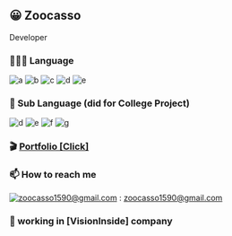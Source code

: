 ## 😀 Zoocasso

Developer

### 🧑🏻‍💻 Language
![a](https://img.shields.io/badge/Python-3776AB?style=flat-square&logo=Python&logoColor=white)
![b](https://img.shields.io/badge/JavaScript-F7DF1E?style=flat-square&logo=JavaScript&logoColor=black)
![c](https://img.shields.io/badge/Mysql-4479A1?style=flat-square&logo=Mysql&logoColor=white)
![d](https://img.shields.io/badge/Ubuntu-E95420?style=flat-square&logo=Ubuntu&logoColor=white)
![e](https://img.shields.io/badge/Linux-FCC624?style=flat-square&logo=Linux&logoColor=white)

### 🏫 Sub Language (did for College Project)
![d](https://img.shields.io/badge/C++-007396?style=flat-square&logo=CPlusPlus&logoColor=white)
![e](https://img.shields.io/badge/CSharp-3f8424?style=flat-square&logo=CSharp&logoColor=white)
![f](https://img.shields.io/badge/R-276DC3?style=flat-square&logo=R&logoColor=white)
![g](https://img.shields.io/badge/MATLAB-d26e44?style=flat-square&logo=Atlassian&logoColor=white)

### 🎬  <a href="https://petite-mailbox-817.notion.site/476f2b02665743b0ba63089e876540ee">Portfolio [Click]</a>

### 📫  How to reach me
[![zoocasso1590@gmail.com](https://img.shields.io/badge/Gmail-d14836?style=flat-square&logo=Gmail&logoColor=white&link=mailto:zoocasso1590@gmail.com)](mailto:zoocasso1590@gmail.com) : zoocasso1590@gmail.com 

### 🧐 working in [VisionInside] company
